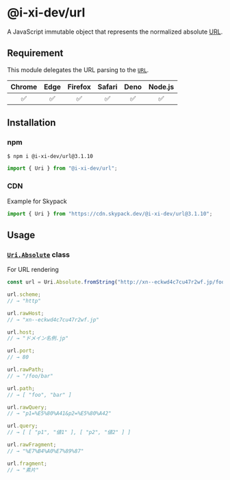 # @i-xi-dev/url

A JavaScript immutable object that represents the normalized absolute [URL](https://url.spec.whatwg.org/).


## Requirement

This module delegates the URL parsing to the [`URL`](https://developer.mozilla.org/en-US/docs/Web/API/URL).

| Chrome | Edge | Firefox | Safari | Deno | Node.js |
| :---: | :---: | :---: | :---: | :---: | :---: |
| ✅ | ✅ | ✅ | ✅ | ✅ | ✅ |


## Installation

### npm

```console
$ npm i @i-xi-dev/url@3.1.10
```

```javascript
import { Uri } from "@i-xi-dev/url";
```

### CDN

Example for Skypack
```javascript
import { Uri } from "https://cdn.skypack.dev/@i-xi-dev/url@3.1.10";
```


## Usage

### [`Uri.Absolute`](https://doc.deno.land/https://raw.githubusercontent.com/i-xi-dev/url.es/3.1.10/mod.ts/~/Uri.Absolute) class

For URL rendering

```javascript
const url = Uri.Absolute.fromString("http://xn--eckwd4c7cu47r2wf.jp/foo/bar?p1=%E5%80%A41&p2=%E5%80%A42#%E7%B4%A0%E7%89%87");

url.scheme;
// → "http"

url.rawHost;
// → "xn--eckwd4c7cu47r2wf.jp"

url.host;
// → "ドメイン名例.jp"

url.port;
// → 80

url.rawPath;
// → "/foo/bar"

url.path;
// → [ "foo", "bar" ]

url.rawQuery;
// → "p1=%E5%80%A41&p2=%E5%80%A42"

url.query;
// → [ [ "p1", "値1" ], [ "p2", "値2" ] ]

url.rawFragment;
// → "%E7%B4%A0%E7%89%87"

url.fragment;
// → "素片"

```
